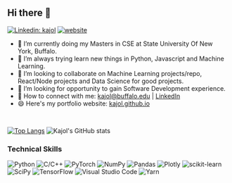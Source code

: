 <!-- ![banner](https://user-images.githubusercontent.com/29784113/161899740-b98b5792-3270-4869-9dd5-8e968ecf3fe4.png) -->
<!-- <br> -->
## Hi there 👋
[![Linkedin: kajol](https://img.shields.io/badge/-kajol-blue?style=flat-square&logo=Linkedin&logoColor=white&link=https://www.linkedin.com/in/kajol1308/)](https://www.linkedin.com/in/kajol1308/)
[![website](https://img.shields.io/badge/Website-46a2f1.svg?&style=flat-square&logo=Google-Chrome&logoColor=white&link=https://kajol.github.io/)](https://kajol.github.io/)
- 🔭 I’m currently doing my Masters in CSE at State University Of New York, Buffalo.
- 🌱 I’m always trying learn new things in Python, Javascript and Machine Learning.
- 👯 I’m looking to collaborate on Machine Learning projects/repo, React/Node projects and Data Science for good projects.
- 🤔 I’m looking for opportunity to gain Software Development experience.
- 🤝 How to connect with me: kajol@buffalo.edu | [LinkedIn](https://linkedin.com/in/kajol1308)
- 😄 Here's my portfolio website: [kajol.github.io](https://kajol.github.io)

<br>

[![Top Langs](https://github-readme-stats.vercel.app/api/top-langs/?username=shizuka1308&layout=compact&theme=dark&hide_border=True)](https://github.com/shizuka1308)
![Kajol's GitHub stats](https://github-readme-stats.vercel.app/api?username=shizuka1308&show_icons=true&theme=dark&hide_border=True&layout=compact&hide_title=False)

### Technical Skills
![Python](https://img.shields.io/badge/python-3670A0?style=for-the-badge&logo=python&logoColor=ffdd54)
![C/C++](https://img.shields.io/badge/Apache%20Flink-E6526F?style=for-the-badge&logo=Apache%20Flink&logoColor=white)
![PyTorch](https://img.shields.io/badge/PyTorch-%23EE4C2C.svg?style=for-the-badge&logo=PyTorch&logoColor=white)
![NumPy](https://img.shields.io/badge/numpy-%23013243.svg?style=for-the-badge&logo=numpy&logoColor=white)
![Pandas](https://img.shields.io/badge/pandas-%23150458.svg?style=for-the-badge&logo=pandas&logoColor=white)
![Plotly](https://img.shields.io/badge/Plotly-%233F4F75.svg?style=for-the-badge&logo=plotly&logoColor=white)
![scikit-learn](https://img.shields.io/badge/scikit--learn-%23F7931E.svg?style=for-the-badge&logo=scikit-learn&logoColor=white)
![SciPy](https://img.shields.io/badge/SciPy-%230C55A5.svg?style=for-the-badge&logo=scipy&logoColor=%white)
![TensorFlow](https://img.shields.io/badge/TensorFlow-%23FF6F00.svg?style=for-the-badge&logo=TensorFlow&logoColor=white)
![Visual Studio Code](https://img.shields.io/badge/Visual%20Studio%20Code-0078d7.svg?style=for-the-badge&logo=visual-studio-code&logoColor=white)
![Yarn](https://img.shields.io/badge/yarn-%232C8EBB.svg?style=for-the-badge&logo=yarn&logoColor=white)

